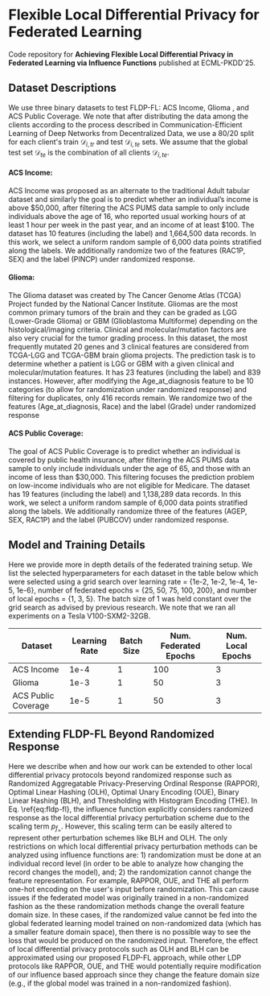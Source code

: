 # Flexible Local Differential Privacy for Federated Learning 
Code repository for **Achieving Flexible Local Differential Privacy in Federated Learning via Influence Functions** published at ECML-PKDD'25. 

## Dataset Descriptions
We use three binary datasets to test FLDP-FL: ACS Income, Glioma , and ACS Public Coverage. We note that after distributing the data among the clients according to the process described in Communication-Efficient Learning of Deep Networks
from Decentralized Data, we use a 80/20 split for each client's train $`\mathcal{D}_{i,tr}`$ and test $`\mathcal{D}_{i,te}`$ sets. We assume that the global test set $`\mathcal{D}_{te}`$ is the combination of all clients $`\mathcal{D}_{i,te}`$. 

#### ACS Income:
ACS Income was proposed as an alternate to the traditional Adult tabular dataset and similarly the goal is to predict whether an individual’s income is above $50,000, after filtering the ACS
PUMS data sample to only include individuals above the age of 16, who reported usual working hours of at least 1 hour per week in the past year, and an income of at least $100. The dataset has 10 features (including the label) and 1,664,500 data records. In this work, we select a uniform random sample of 6,000 data points stratified along the labels. We additionally randomize two of the features (RAC1P, SEX) and the label (PINCP) under randomized response. 

#### Glioma:
The Glioma dataset was created by The Cancer Genome Atlas (TCGA) Project funded by the National Cancer Institute. Gliomas are the most common primary tumors of the brain and they can be graded as LGG (Lower-Grade Glioma) or GBM (Glioblastoma Multiforme) depending on the histological/imaging criteria. Clinical and molecular/mutation factors are also very crucial for the tumor grading process. In this dataset, the most frequently mutated 20 genes and 3 clinical features are considered from TCGA-LGG and TCGA-GBM brain glioma projects. The prediction task is to determine whether a patient is LGG or GBM with a given clinical and molecular/mutation features. It has 23 features (including the label) and 839 instances. However, after modifying the Age_at_diagnosis feature to be 10 categories (to allow for randomization under randomized response) and filtering for duplicates, only 416 records remain. We randomize two of the features (Age_at_diagnosis, Race) and the label (Grade) under randomized response

#### ACS Public Coverage:
The goal of ACS Public Coverage is to predict whether an individual is covered by public health insurance, after filtering the ACS PUMS data sample to only include individuals under the age of 65, and those with an income of less than \$30,000. This filtering focuses the prediction problem on low-income individuals who are not eligible for Medicare. The dataset has 19 features (including the label) and 1,138,289 data records. In this work, we select a uniform random sample of 6,000 data points stratified along the labels. We additionally randomize three of the features (AGEP, SEX, RAC1P) and the label (PUBCOV) under randomized response. 

## Model and Training Details
Here we provide more in depth details of the federated training setup. We list the selected hyperparameters for each dataset in the table below which were selected using a grid search over learning rate = {1e-2, 1e-2, 1e-4, 1e-5, 1e-6}, number of federated epochs = {25, 50, 75, 100, 200}, and number of local epochs = {1, 3, 5}. The batch size of 1 was held constant over the grid search as advised by previous research. We note that we ran all experiments on a Tesla V100-SXM2-32GB.

| Dataset | Learning Rate | Batch Size | Num. Federated Epochs | Num. Local Epochs |
|---------|---------------|------------| ----------------------|-------------------|
| ACS Income | 1e-4 | 1 |100 | 3|
| Glioma | 1e-3 | 1 | 50| 3|
| ACS Public Coverage | 1e-5|1|50|3|

## Extending FLDP-FL Beyond Randomized Response
Here we describe when and how our work can be extended to other local differential privacy protocols beyond randomized response such as Randomized Aggregatable Privacy-Preserving Ordinal Response (RAPPOR), Optimal Linear Hashing (OLH), Optimal Unary Encoding (OUE), Binary Linear Hashing (BLH), and Thresholding with Histogram Encoding (THE). In Eq. \ref{eq:fldp-fl}, the influence function explicitly considers randomized response as the local differential privacy perturbation scheme due to the scaling term $p_{f_\times}$. However, this scaling term can be easily altered to represent other perturbation schemes like BLH and OLH. The only restrictions on which local differential privacy perturbation methods can be analyzed using influence functions are: 1) randomization must be done at an individual record level (in order to be able to analyze how changing the record changes the model), and; 2) the randomization cannot change the feature representation. For example, RAPPOR, OUE, and THE all perform one-hot encoding on the user's input before randomization. This can cause issues if the federated model was originally trained in a non-randomized fashion as the these randomization methods change the overall feature domain size. In these cases, if the randomized value cannot be fed into the global federated learning model trained on non-randomized data (which has a smaller feature domain space), then there is no possible way to see the loss that would be produced on the randomized input. Therefore, the effect of local differential privacy protocols such as OLH and BLH can be approximated using our proposed FLDP-FL approach, while other LDP protocols like RAPPOR, OUE, and THE would potentially require modification of our influence based approach since they change the feature domain size (e.g., if the global model was trained in a non-randomized fashion).
